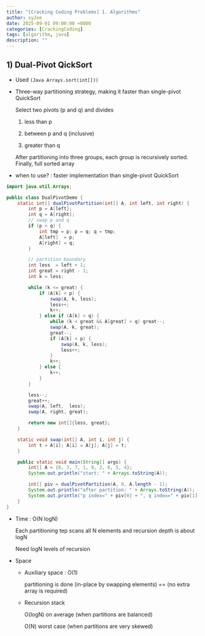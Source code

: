 ```yaml
---
title: "[Cracking Coding Problems] 1. Algorithms"
author: syJoe
date: 2025-09-01 09:00:00 +0800
categories: [CrackingCoding]
tags: [algorithm, java]
description: ""
---
```


## 1) Dual-Pivot QickSort

- Used `(Java Arrays.sort(int[]))`

- Three-way partitioning strategy, making it faster than single-pivot QuickSort

    Select two pivots (p and q) and divides

    1. less than p

    2. between p and q (inclusive)

    3. greater than q

    After partitioning into three groups, each group is recursively sorted. Finally, full sorted array

- when to use? : faster implementation than single-pivot QuickSort

```java
import java.util.Arrays;

public class DualPivotDemo {
    static int[] dualPivotPartition(int[] A, int left, int right) {
        int p = A[left];
        int q = A[right];
        // swap p and q
        if (p > q) {
            int tmp = p; p = q; q = tmp;
            A[left]  = p;
            A[right] = q;
        }

        // partition boundary
        int less  = left + 1;
        int great = right - 1;
        int k = less;

        while (k <= great) {
            if (A[k] < p) {
                swap(A, k, less);
                less++;
                k++;
            } else if (A[k] > q) {
                while (k < great && A[great] > q) great--;
                swap(A, k, great);
                great--;
                if (A[k] < p) {
                    swap(A, k, less);
                    less++;
                }
                k++;
            } else {
                k++;
            }
        }

        less--;
        great++;
        swap(A, left,  less);
        swap(A, right, great);

        return new int[]{less, great};
    }

    static void swap(int[] A, int i, int j) {
        int t = A[i]; A[i] = A[j]; A[j] = t;
    }

    public static void main(String[] args) {
        int[] A = {8, 3, 7, 1, 9, 2, 6, 5, 4};
        System.out.println("start: " + Arrays.toString(A));

        int[] piv = dualPivotPartition(A, 0, A.length - 1);
        System.out.println("after partition: " + Arrays.toString(A));
        System.out.println("p index=" + piv[0] + ", q index=" + piv[1]);
    }
}
```

- Time : O(N logN)

    Each partitioning tep scans all N elements and recursion depth is about logN

    Need logN levels of recursion

- Space

    - Auxiliary space : O(1)

        partitioning is done (in-place by swapping elements) == (no extra array is required) 

    - Recursion stack
    
        O(logN) on average (when partitions are balanced)

        O(N) worst case (when partitions are very skewed)
